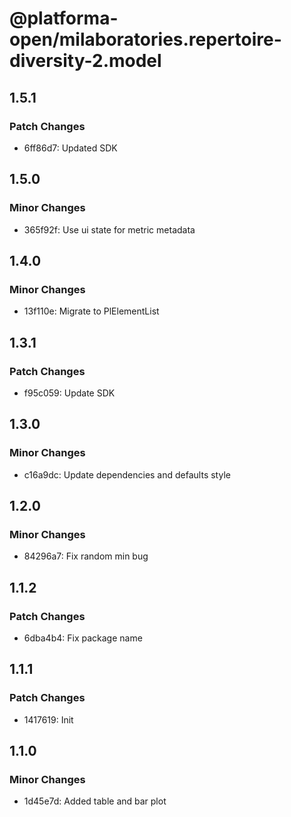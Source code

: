 # @platforma-open/milaboratories.repertoire-diversity-2.model

## 1.5.1

### Patch Changes

- 6ff86d7: Updated SDK

## 1.5.0

### Minor Changes

- 365f92f: Use ui state for metric metadata

## 1.4.0

### Minor Changes

- 13f110e: Migrate to PlElementList

## 1.3.1

### Patch Changes

- f95c059: Update SDK

## 1.3.0

### Minor Changes

- c16a9dc: Update dependencies and defaults style

## 1.2.0

### Minor Changes

- 84296a7: Fix random min bug

## 1.1.2

### Patch Changes

- 6dba4b4: Fix package name

## 1.1.1

### Patch Changes

- 1417619: Init

## 1.1.0

### Minor Changes

- 1d45e7d: Added table and bar plot
